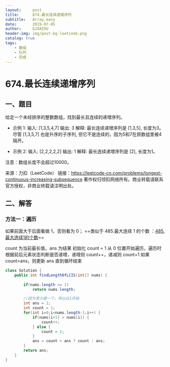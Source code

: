 ```yaml
---
layout:     post
title:      674.最长连续递增序列
subtitle:   Array.easy
date:       2019-07-05
author:     GJXAIOU
header-img: img/post-bg-leetcode.png
catalog: true
tags:
    - 数组
	- 队列
	- 完成
---
```

# 674.最长连续递增序列

## 一、题目
给定一个未经排序的整数数组，找到最长且连续的递增序列。

- 示例 1:
输入: [1,3,5,4,7]
输出: 3
解释: 最长连续递增序列是 [1,3,5], 长度为3。
尽管 [1,3,5,7] 也是升序的子序列, 但它不是连续的，因为5和7在原数组里被4隔开。 

- 示例 2:
输入: [2,2,2,2,2]
输出: 1
解释: 最长连续递增序列是 [2], 长度为1。

注意：数组长度不会超过10000。

来源：力扣（LeetCode）
链接：https://leetcode-cn.com/problems/longest-continuous-increasing-subsequence
著作权归领扣网络所有。商业转载请联系官方授权，非商业转载请注明出处。



## 二、解答

### 方法一：遍历

如果前面大于后面看做 1，否则看为 0；
==类似于 485.最大连续 1 的个数 ：[485.最大连续1的个数](485-最大连续1的个数)==

count 为当前最长值，ans 为结果
初始化 count = 1
从 0 位置开始遍历，遍历时根据前后元素状态判断是否递增，递增则 count++，递减则 count=1
如果 count>ans，则更新 ans 直到循环结束

```java
class Solution {
    public int findLengthOfLCIS(int[] nums) {
        
        if(nums.length <= 1)
            return nums.length;

        //因为至少是一个，所以从1开始
        int ans = 1;
        int count = 1;
        for(int i=0;i<nums.length-1;i++) {
            if(nums[i+1] > nums[i]) {
                count++;
            } else {  
                count = 1;
            }
            ans = count > ans ? count : ans;
        }
        return ans;
    }
}
```



